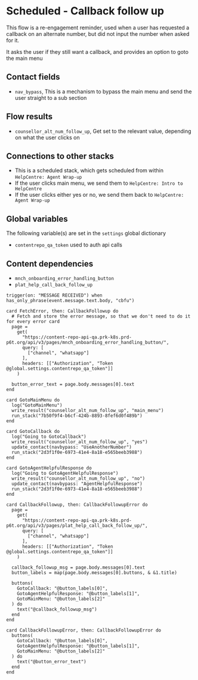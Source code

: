 # Scheduled - Callback follow up

This flow is a re-engagement reminder, used when a user has requested a callback on an alternate number, but did not input the number when asked for it.

It asks the user if they still want a callback, and provides an option to goto the main menu

## Contact fields

* `nav_bypass`, This is a mechanism to bypass the main menu and send the user straight to a sub section

## Flow results

* `counsellor_alt_num_follow_up`, Get set to the relevant value, depending on what the user clicks on

## Connections to other stacks

* This is a scheduled stack, which gets scheduled from within `HelpCentre: Agent Wrap-up`
* If the user clicks main menu, we send them to `HelpCentre: Intro to HelpCentre`
* If the user clicks either yes or no, we send them back to `HelpCentre: Agent Wrap-up`

## Global variables

The following variable(s) are set in the `settings` global dictionary

* `contentrepo_qa_token` used to auth api calls

## Content dependencies

* `mnch_onboarding_error_handling_button`
* `plat_help_call_back_follow_up`

```stack
trigger(on: "MESSAGE RECEIVED") when has_only_phrase(event.message.text.body, "cbfu")

card FetchError, then: CallbackFollowup do
  # Fetch and store the error message, so that we don't need to do it for every error card
  page =
    get(
      "https://content-repo-api-qa.prk-k8s.prd-p6t.org/api/v3/pages/mnch_onboarding_error_handling_button/",
      query: [
        ["channel", "whatsapp"]
      ],
      headers: [["Authorization", "Token @global.settings.contentrepo_qa_token"]]
    )

  button_error_text = page.body.messages[0].text
end

card GotoMainMenu do
  log("GotoMainMenu")
  write_result("counsellor_alt_num_follow_up", "main_menu")
  run_stack("7b50f9f4-b6cf-424b-8893-8fef6d0f489b")
end

card GotoCallback do
  log("Going to GotoCallback")
  write_result("counsellor_alt_num_follow_up", "yes")
  update_contact(navbypass: "UseAnotherNumber")
  run_stack("2d3f1f0e-6973-41e4-8a18-e565beeb3988")
end

card GotoAgentHelpfulResponse do
  log("Going to GotoAgentHelpfulResponse")
  write_result("counsellor_alt_num_follow_up", "no")
  update_contact(navbypass: "AgentHelpfulResponse")
  run_stack("2d3f1f0e-6973-41e4-8a18-e565beeb3988")
end

```

<!-- { section: "9af0e671-6ba5-4686-85e2-731ddd01ad85", x: 0, y: 0} -->

```stack
card CallbackFollowup, then: CallbackFollowupError do
  page =
    get(
      "https://content-repo-api-qa.prk-k8s.prd-p6t.org/api/v3/pages/plat_help_call_back_follow_up/",
      query: [
        ["channel", "whatsapp"]
      ],
      headers: [["Authorization", "Token @global.settings.contentrepo_qa_token"]]
    )

  callback_followup_msg = page.body.messages[0].text
  button_labels = map(page.body.messages[0].buttons, & &1.title)

  buttons(
    GotoCallback: "@button_labels[0]",
    GotoAgentHelpfulResponse: "@button_labels[1]",
    GotoMainMenu: "@button_labels[2]"
  ) do
    text("@callback_followup_msg")
  end
end

card CallbackFollowupError, then: CallbackFollowupError do
  buttons(
    GotoCallback: "@button_labels[0]",
    GotoAgentHelpfulResponse: "@button_labels[1]",
    GotoMainMenu: "@button_labels[2]"
  ) do
    text("@button_error_text")
  end
end

```